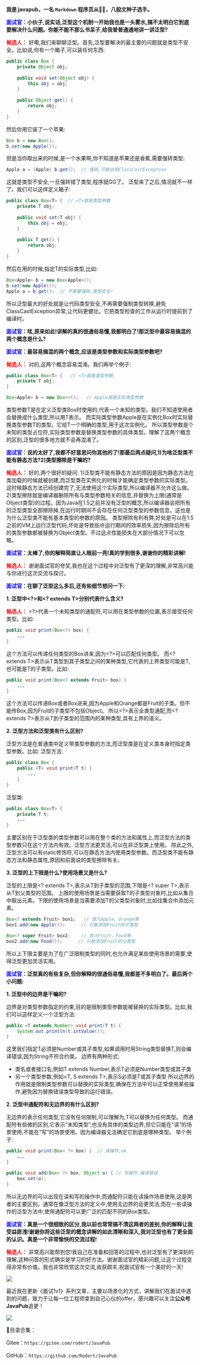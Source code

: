 
**我是 javapub，一名 `Markdown` 程序员从👨‍💻，八股文种子选手。**





**<font color=blue>面试官</font>：小伙子,说实话,泛型这个机制一开始我也是一头雾水,搞不太明白它到底要解决什么问题。你能不能不那么书呆子,给我普普通通地讲一讲泛型?**

**<font color=red>候选人：</font>** 好嘞,我们来聊聊泛型。首先,泛型要解决的最主要的问题就是类型不安全。比如说,你有一个箱子,可以装任何东西:

```java
public class Box {
    private Object obj;
    
    public void set(Object obj) {
        this.obj = obj;
    }
    
    public Object get() {
        return obj;
    }
}
```

然后你用它装了一个苹果:

```java
Box b = new Box();
b.set(new Apple());
```

但是当你取出来的时候,是一个水果啊,你不知道是苹果还是香蕉,需要强转类型:

```java
Apple a = (Apple) b.get();  // 强转,可能出现ClassCastException
```

这就是类型不安全,一旦强转错了类型,程序就GG了。
泛型来了之后,情况就不一样了。我们可以这样定义箱子:

```java 
public class Box<T> {  // <T>就是类型参数
    private T obj;
    
    public void set(T obj) {
        this.obj = obj;
    }
    
    public T get() {
        return obj;
    }
}
```

然后在用的时候,指定T的实际类型,比如:

```java
Box<Apple> b = new Box<Apple>(); 
b.set(new Apple());
Apple a = b.get();  // 不需要强转,类型安全!
```

所以泛型最大的好处就是让代码类型安全,不再需要强制类型转换,避免ClassCastException异常,让代码更健壮。它把类型检查的工作从运行时提前到了编译时。

**<font color=blue>面试官</font>：哇,原来如此!讲解的真的很通俗易懂,我都明白了!那泛型中最容易搞混的两个概念是什么?**


**<font color=blue>面试官</font>：最容易搞混的两个概念,应该是类型参数和实际类型参数吧?**

**<font color=red>候选人：</font>** 对的,这两个概念容易混淆。我们再举个例子:

```java
public class Box<T> {   // <T>就是类型参数
    private T obj;
}

Box<Apple> b = new Box<>();   // Apple就是实际类型参数
```

类型参数T是在定义泛型类Box时使用的,代表一个未知的类型。我们不知道使用者会替换成什么类型,所以用T表示。
而实际类型参数Apple是在实例化Box时实际替换类型参数T的类型。它给T一个明确的类型,用于这次实例化。
所以类型参数是个未知的类型占位符,实际类型参数是替换类型参数的具体类型。理解了这两个概念的区别,泛型的很多地方就不会再混淆了。

**<font color=blue>面试官</font>：说的太好了,我都不好意思问你其他的了!那最后两点疑问,1)为啥泛型类不能有静态方法?2)类型擦除是干嘛的?**

**<font color=red>候选人：</font>** 好的,两个很好的疑问:
1)泛型类不能有静态方法的原因是因为静态方法在类加载的时候就被创建,而泛型类在实例化的时候才能确定类型参数的实际类型。这时候静态方法已经创建完了,无法使用这个实际类型,所以编译器不允许这么做。
2)类型擦除就是编译器删除所有与类型参数相关的信息,并替换为上限(通常是Object类型)的过程。因为Java在1.5之前并没有泛型的概念,所以编译器会把所有的泛型类型全部擦除掉,在运行时期间不会存在任何泛型类型的参数信息。这也是为什么泛型类不能有基本类型的参数的原因。
类型擦除有利有弊,好处是可以在1.5之前的VM上运行泛型代码,坏处是导致些许运行期间的效率损失,因为擦除后所有的类型参数都被替换为Object类型。不过这点性能损失在大部分情况下可以忽略。

**<font color=blue>面试官</font>：太棒了,你的解释简直让人眼前一亮!真的学到很多,谢谢你的精彩讲解!**

**<font color=red>候选人：</font>** 谢谢面试官的夸奖,我也在这个过程中对泛型有了更深的理解,非常高兴能与你进行这次交流与探讨。


**<font color=blue>面试官</font>：在聊了泛型这么多后,还有些细节想问一下:**

**1. 泛型中<?>和<? extends T>分别代表什么含义?**

**<font color=red>候选人：</font>** <?>代表一个未知类型的通配符,可以用在类型参数的位置,表示接受任何类型。比如:

```java
public void print(Box<?> box) {
    ...
}
```

这个方法可以传递任何类型的Box进来,因为<?>可以匹配任何类型。
而<? extends T>表示从T类型到其子类型之间的某种类型,它代表的上界类型可能是T,也可能是T的子类型。比如:  

```java 
public void print(Box<? extends Fruit> box) {
    ...
}
```

 
这个方法可以传递Box<Apple>或者Box<Orange>进来,因为Apple和Orange都是Fruit的子类。但不能传Box<Object>,因为Fruit的子类型不包括Object。
所以<?>表示全类型通配,而<? extends T>表示从T到子类型的范围内的某种类型,具有上界的语义。

**2. 泛型方法和泛型类有什么区别?**

泛型方法是在普通类中定义带类型参数的方法,而泛型类是在定义类本身时指定类型参数。比如:
泛型方法:

```java
public class Box {
    public <T> void print(T t) {
        ...
    }
} 
```

泛型类:

```java
public class Box<T> {
    private T t;
    ... 
}
```

主要区别在于泛型类的类型参数可以用在整个类的方法和属性上,而泛型方法的类型参数只在这个方法内有效。泛型方法更灵活,可以在非泛型类上使用。
除此之外,泛型方法可以有static修饰符,可以在静态方法内使用类型参数。而泛型类不能有静态方法和静态属性,原因和前面说的类型擦除有关。

**3. 泛型的上下限是什么?使用场景又是什么?**

泛型的上限是<? extends T>,表示从T到子类型的范围;下限是<? super T>,表示从T到父类型的范围。
上限的使用场景是当需要获取T的子类型对象时,比如从集合中取出元素。下限的使用场景是当需要添加T的父类型对象时,比如往集合中添加元素。

```java
Box<? extends Fruit> box1;   // 放入Apple、Orange等
box1.add(new Apple());      // 只能添加Fruit的子类型  

Box<? super Fruit> box2;    // 放入Fruit、Food等 
box2.add(new Food());      // 只能添加Fruit的父类型   
```

所以上下限主要是为了在广泛限制类型的同时,也允许满足某些使用场景的需要,使得泛型更加灵活实用。


**<font color=blue>面试官</font>：泛型真的有些复杂,但你解释的很通俗易懂,我都差不多明白了。最后两个小问题:**

**1. 泛型中的边界是干嘛的?**


边界是对类型参数指定的约束,目的是限制类型参数能被替换的实际类型。比如,我们可以这样定义一个泛型方法:

```java
public <T extends Number> void print(T t) {
    System.out.println(t.intValue());
}
```

这里我们指定T必须是Number或其子类型,如果调用时用String类型替换T,则会编译错误,因为String不符合约束。
边界有两种形式:
- 类名或者接口名,例如T extends Number,表示T必须是Number类型或其子类
- 另一个类型参数,例如<T, S extends T>,表示S必须是T或其子类型
所以边界的作用就是限制类型参数可以替换的实际类型,确保在方法中可以正常使用某些操作,避免因为替换错误类型导致的运行错误。

**2. 泛型中通配符<?>和无边界的<?>有什么区别?**

无边界的<?>表示任何类型,它没有任何限制,可以理解为<T>,T可以替换为任何类型。
而<?>通配符有些微的区别,它表示“未知类型”,也没有具体的类型边界,但它只能在“读”的场景使用,不能在“写”的场景使用。因为编译器无法确定它到底是哪种类型。
举个例子:

```java
public void print(Box< ?> box) {  // 读操作,ok
    ...
}

public void add(Box< ?> box, Object o) { // 写操作,编译错误
    box.set(o);  
}
```

所以无边界的<?>可以出现在读和写的操作中,而<?>通配符只能在读操作场景使用,这是两者的主要区别。通常在像泛型方法的定义中,使用无边界的<?>会更灵活,而在一些读操作的泛型方法中,使用<?>通配符可以更广泛的匹配不同的Box类型。

**<font color=blue>面试官</font>：真是一个很细致的区分,我以前也常常搞不清这两者的差别,你的解释让我受益匪浅!谢谢你将这些泛型的概念讲解的如此清晰和深入,我对泛型也有了更全面的认识。真是一个非常愉快的交流过程!**

**<font color=red>候选人：</font>** 非常高兴能帮到您!我自己在准备和回答的过程中,也对泛型有了更深刻的理解,这种问答的形式确实是学习的好方法。谢谢面试官的精彩问题,让这个过程变得非常有价值。我也非常欣赏这次交流,收获颇丰,祝面试官有一个美好的一天!



![](https://ghproxy.com/https://raw.githubusercontent.com/Rodert/javapub_oss/main/other/calvin-lupiya--yPg8cusGD8-unsplash.jpg?raw=true)



最近我在更新《面试1v1》系列文章，主要以场景化的方式，讲解我们在面试中遇到的问题，致力于让每一位工程师拿到自己心仪的offer，感兴趣可以关注**公众号JavaPub**追更！


![](https://ghproxy.com/https://raw.githubusercontent.com/Rodert/javapub_oss/main/common/javapub-qr-code.png?raw=true)




🎁目录合集：

Gitee：`https://gitee.com/rodert/JavaPub`

GitHub：`https://github.com/Rodert/JavaPub`


